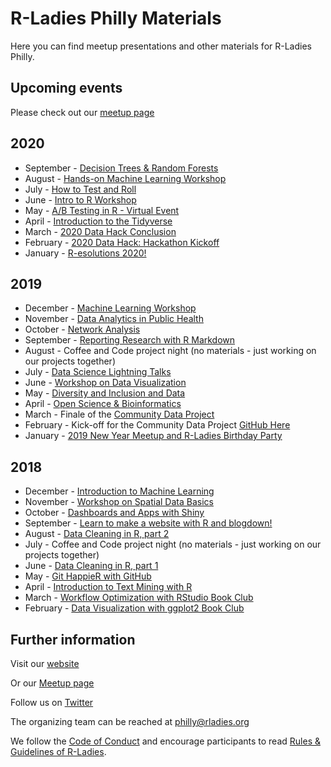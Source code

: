 # R-Ladies Philly Materials
Here you can find meetup presentations and other materials for R-Ladies Philly.

## Upcoming events
Please check out our [meetup page](https://www.meetup.com/rladies-philly/)

## 2020
* September - [Decision Trees & Random Forests](https://www.meetup.com/rladies-philly/events/268783162/)
* August - [Hands-on Machine Learning Workshop](https://www.meetup.com/rladies-philly/events/268783114/)
* July - [How to Test and Roll](https://www.meetup.com/rladies-philly/events/268783188/)
* June - [Intro to R Workshop](https://www.meetup.com/rladies-philly/events/268783148/)
* May - [A/B Testing in R - Virtual Event](https://www.meetup.com/rladies-philly/events/268783099/)
* April - [Introduction to the Tidyverse](https://www.meetup.com/rladies-philly/events/268620327/)
* March - [2020 Data Hack Conclusion](https://www.meetup.com/rladies-philly/events/267325018/)
* February - [2020 Data Hack: Hackathon Kickoff](https://www.meetup.com/rladies-philly/events/268305037/)
* January - [R-esolutions 2020!](https://www.meetup.com/rladies-philly/events/266230696/)

## 2019
* December - [Machine Learning Workshop](https://www.meetup.com/rladies-philly/events/266229730/)
* November - [Data Analytics in Public Health](https://www.meetup.com/rladies-philly/events/265559935/)
* October - [Network Analysis](https://www.meetup.com/rladies-philly/events/264114247/)
* September - [Reporting Research with R Markdown](https://www.meetup.com/rladies-philly/events/264114213/)
* August - Coffee and Code project night (no materials - just working on our projects together)
* July - [Data Science Lightning Talks](https://www.meetup.com/rladies-philly/events/262431583/)
* June - [Workshop on Data Visualization](https://www.meetup.com/rladies-philly/events/261558888/)
* May - [Diversity and Inclusion and Data](https://www.meetup.com/rladies-philly/events/261088594/)
* April - [Open Science & Bioinformatics](https://www.meetup.com/rladies-philly/events/259821220/)
* March - Finale of the [Community Data Project](http://rladiesphilly.org/post/feb-march-recap/)
* February - Kick-off for the Community Data Project [GitHub Here](https://github.com/rladiesPHL/2019_datathon)
* January - [2019 New Year Meetup and R-Ladies Birthday Party](https://www.meetup.com/rladies-philly/events/256754198/)

## 2018
* December - [Introduction to Machine Learning](https://www.meetup.com/rladies-philly/events/256607630/)
* November - [Workshop on Spatial Data Basics](https://www.meetup.com/rladies-philly/events/255264879/)
* October - [Dashboards and Apps with Shiny](https://www.meetup.com/rladies-philly/events/254920445/)
* September - [Learn to make a website with R and blogdown!](https://www.meetup.com/rladies-philly/events/253845972/)
* August - [Data Cleaning in R, part 2](https://www.meetup.com/rladies-philly/events/252955017/)
* July - Coffee and Code project night (no materials - just working on our projects together)
* June - [Data Cleaning in R, part 1](https://www.meetup.com/rladies-philly/events/251378907/)
* May - [Git HappieR with GitHub](https://www.meetup.com/rladies-philly/events/250279457/)
* April - [Introduction to Text Mining with R](https://www.meetup.com/rladies-philly/events/249207164/)
* March - [Workflow Optimization with RStudio Book Club](https://www.meetup.com/rladies-philly/events/248025694/)
* February - [Data Visualization with ggplot2 Book Club](https://www.meetup.com/rladies-philly/events/246879184/)


## Further information

Visit our [website](https://rladiesphilly.org/)

Or our [Meetup page](https://www.meetup.com/rladies-philly/)

Follow us on [Twitter](https://twitter.com/RLadiesPhilly)

The organizing team can be reached at philly@rladies.org

We follow the [Code of Conduct](https://github.com/rladies/starter-kit/wiki/Code-of-Conduct) and encourage participants to read [Rules & Guidelines of R-Ladies](https://github.com/rladies/starter-kit/blob/master/R-Ladies_RulesGuidelines.pdf).

